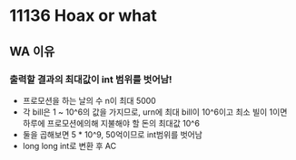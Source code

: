 # 11136 Hoax or what

## WA 이유

### 출력할 결과의 최대값이 int 범위를 벗어남!

- 프로모션을 하는 날의 수 n이 최대 5000
- 각 bill은 1 ~ 10^6의 값을 가지므로, urn에 최대 bill이 10^6이고 최소 빌이 1이면 하루에 프로모션에의해 지불해야 할 돈의 최대값 10^6
- 둘을 곱해보면 5 \* 10^9, 50억이므로 int범위를 벗어남
- long long int로 변환 후 AC
